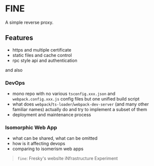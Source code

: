 # FINE

A simple reverse proxy.

## Features

- https and multiple certificate
- static files and cache control
- rpc style api and authentication

and also

### DevOps
- mono repo with no various `tsconfig.xxx.json` and `webpack.config.xxx.js` config files but one unified build script
- what does `webpack`/`ts-loader`/`webpack-dev-server` (and many other familiar names) actually do and try to implement a subset of them
- deployment and maintenance process

### Isomorphic Web App
- what can be shared, what can be omitted
- how is it affecting devops
- comparing to isomerism web apps

> `fine`: Fresky's websIte iNfrastructure Experiment
